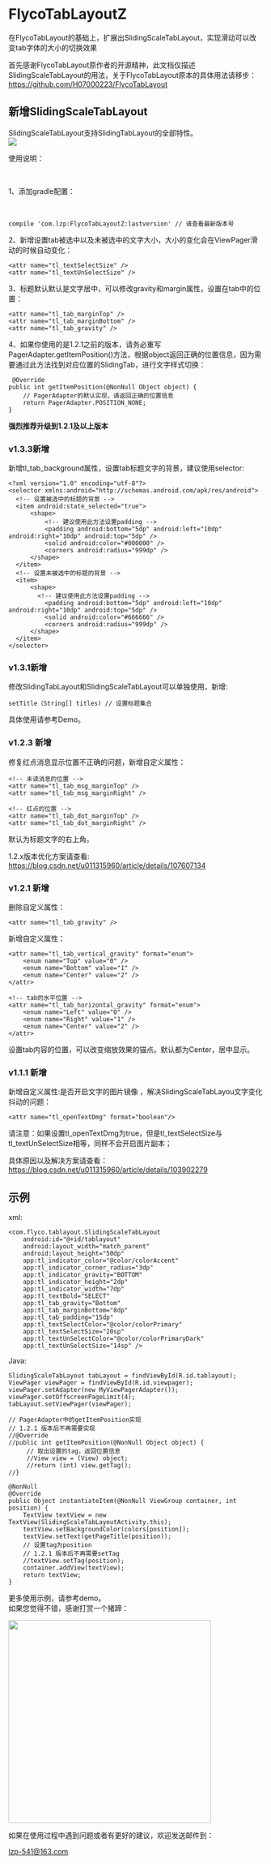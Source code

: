 # FlycoTabLayoutZ
在FlycoTabLayout的基础上，扩展出SlidingScaleTabLayout，实现滑动可以改变tab字体的大小的切换效果

首先感谢FlycoTabLayout原作者的开源精神，此文档仅描述SlidingScaleTabLayout的用法，关于FlycoTabLayout原本的具体用法请移步：
<br /> 
https://github.com/H07000223/FlycoTabLayout
  
## 新增SlidingScaleTabLayout
SlidingScaleTabLayout支持SlidingTabLayout的全部特性。
<br />
<img src="https://img-blog.csdnimg.cn/20190103170923648.gif" />

使用说明：

<br />

1、添加gradle配置：

<br />

    compile 'com.lzp:FlycoTabLayoutZ:lastversion' // 请查看最新版本号
    
    
2、新增设置tab被选中以及未被选中的文字大小，大小的变化会在ViewPager滑动的时候自动变化：
<br />

    <attr name="tl_textSelectSize" />
    <attr name="tl_textUnSelectSize" />
    
3、标题默认默认是文字居中，可以修改gravity和margin属性，设置在tab中的位置：
<br />

    <attr name="tl_tab_marginTop" />
    <attr name="tl_tab_marginBottom" />
    <attr name="tl_tab_gravity" />
    
4、如果你使用的是1.2.1之前的版本，请务必重写PagerAdapter.getItemPosition()方法，根据object返回正确的位置信息，因为需要通过此方法找到对应位置的SlidingTab，进行文字样式切换：
     
     @Override
    public int getItemPosition(@NonNull Object object) {
        // PagerAdapter的默认实现，请返回正确的位置信息
        return PagerAdapter.POSITION_NONE;
    }
    
   
   <b>强烈推荐升级到1.2.1及以上版本</b>
   
### v1.3.3新增
   
  新增tl_tab_background属性，设置tab标题文字的背景，建议使用selector:
  
    <?xml version="1.0" encoding="utf-8"?>
    <selector xmlns:android="http://schemas.android.com/apk/res/android">
      <!-- 设置被选中的标题的背景 -->
      <item android:state_selected="true">
          <shape>
              <!-- 建议使用此方法设置padding -->
              <padding android:bottom="5dp" android:left="10dp" android:right="10dp" android:top="5dp" />
              <solid android:color="#000000" />
              <corners android:radius="999dp" />
          </shape>
      </item>
      <!-- 设置未被选中的标题的背景 -->
      <item>
          <shape>
            <!-- 建议使用此方法设置padding -->
              <padding android:bottom="5dp" android:left="10dp" android:right="10dp" android:top="5dp" />
              <solid android:color="#666666" />
              <corners android:radius="999dp" />
          </shape>
      </item>
    </selector>

### v1.3.1新增

  修改SlidingTabLayout和SlidingScaleTabLayout可以单独使用，新增:
  
    setTitle（String[] titles) // 设置标题集合
    
  具体使用请参考Demo。
  
### v1.2.3 新增
  
  修复红点消息显示位置不正确的问题，新增自定义属性：

    <!-- 未读消息的位置 -->
    <attr name="tl_tab_msg_marginTop" />
    <attr name="tl_tab_msg_marginRight" />

    <!-- 红点的位置 -->
    <attr name="tl_tab_dot_marginTop" />
    <attr name="tl_tab_dot_marginRight" />

  默认为标题文字的右上角。

1.2.x版本优化方案请查看: https://blog.csdn.net/u011315960/article/details/107607134

   
### v1.2.1 新增

  删除自定义属性：
    
    <attr name="tl_tab_gravity" />
  
  新增自定义属性：
  
  <!-- tab的竖直位置 -->
    <attr name="tl_tab_vertical_gravity" format="enum">
        <enum name="Top" value="0" />
        <enum name="Bottom" value="1" />
        <enum name="Center" value="2" />
    </attr>

    <!-- tab的水平位置 -->
    <attr name="tl_tab_horizontal_gravity" format="enum">
        <enum name="Left" value="0" />
        <enum name="Right" value="1" />
        <enum name="Center" value="2" />
    </attr>
    
  设置tab内容的位置，可以改变缩放效果的锚点。默认都为Center，居中显示。

### v1.1.1 新增
  
  新增自定义属性:是否开启文字的图片镜像 ，解决SlidingScaleTabLayou文字变化抖动的问题：
  <br />
    
    <attr name="tl_openTextDmg" format="boolean"/>
   
   请注意：如果设置tl_openTextDmg为true，但是tl_textSelectSize与tl_textUnSelectSize相等，同样不会开启图片副本；
   
   具体原因以及解决方案请查看：https://blog.csdn.net/u011315960/article/details/103902279

## 示例

xml:
<br />

    <com.flyco.tablayout.SlidingScaleTabLayout
        android:id="@+id/tablayout"
        android:layout_width="match_parent"
        android:layout_height="50dp"
        app:tl_indicator_color="@color/colorAccent"
        app:tl_indicator_corner_radius="3dp"
        app:tl_indicator_gravity="BOTTOM"
        app:tl_indicator_height="2dp"
        app:tl_indicator_width="7dp"
        app:tl_textBold="SELECT"
        app:tl_tab_gravity="Bottom"
        app:tl_tab_marginBottom="8dp"
        app:tl_tab_padding="15dp"
        app:tl_textSelectColor="@color/colorPrimary"
        app:tl_textSelectSize="20sp"
        app:tl_textUnSelectColor="@color/colorPrimaryDark"
        app:tl_textUnSelectSize="14sp" />
        
Java:
<br />

    SlidingScaleTabLayout tabLayout = findViewById(R.id.tablayout);
    ViewPager viewPager = findViewById(R.id.viewpager);
    viewPager.setAdapter(new MyViewPagerAdapter());
    viewPager.setOffscreenPageLimit(4);
    tabLayout.setViewPager(viewPager);
    
    // PagerAdapter中的getItemPosition实现
    // 1.2.1 版本后不再需要实现
    //@Override
    //public int getItemPosition(@NonNull Object object) {
         // 取出设置的tag，返回位置信息 
         //View view = (View) object;
         //return (int) view.getTag();
    //}

    @NonNull
    @Override
    public Object instantiateItem(@NonNull ViewGroup container, int position) {
        TextView textView = new TextView(SlidingScaleTabLayoutActivity.this);
        textView.setBackgroundColor(colors[position]);
        textView.setText(getPageTitle(position));
        // 设置tag为position
        // 1.2.1 版本后不再需要setTag
        //textView.setTag(position);
        container.addView(textView);
        return textView;
    }
    
更多使用示例，请参考demo。
<br/>
如果您觉得不错，感谢打赏一个猪蹄：

<img width=400 height=400 src="https://camo.githubusercontent.com/9a9587578e25bb3bc917c25cd772ab3ae554e4c7/68747470733a2f2f696d672d626c6f672e6373646e2e6e65742f323031383036313931383539343333343f77617465726d61726b2f322f746578742f6148523063484d364c7939696247396e4c6d4e7a5a473475626d56304c3355774d54457a4d5455354e6a413d2f666f6e742f3561364c354c32542f666f6e7473697a652f3430302f66696c6c2f49304a42516b46434d413d3d2f646973736f6c76652f3730"/>

如果在使用过程中遇到问题或者有更好的建议，欢迎发送邮件到：</br>

lzp-541@163.com
